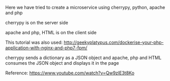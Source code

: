 Here we have tried to create a microservice using cherrypy, python, apache and php

cherrypy is on the server side

apache and php, HTML is on the client side

This tutorial was also used: http://geekyplatypus.com/dockerise-your-php-application-with-nginx-and-php7-fpm/

cherrypy sends a dictionary as a JSON object and apache, php and HTML consumes the JSON object and displays it in the page 

Reference: https://www.youtube.com/watch?v=Qw9zlE3t8Ko
